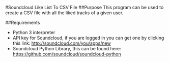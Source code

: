 #Soundcloud Like List To CSV File
##Purpose
This program can be used to create a CSV file with all the liked tracks of a given user.

##Requirements
* Python 3 interpreter
* API key for Soundcloud, if you are logged in you can get one by clicking this link: http://soundcloud.com/you/apps/new
* Soundcloud Python Library, this can be found here: https://github.com/soundcloud/soundcloud-python 
